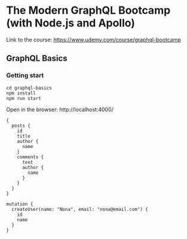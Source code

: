 # The Modern GraphQL Bootcamp (with Node.js and Apollo)

Link to the course: https://www.udemy.com/course/graphql-bootcamp


## GraphQL Basics

### Getting start
```
cd graphql-basics 
npm install
npm run start
```

Open in the browser: http://localhost:4000/
```
{
  posts {
    id
    title 
    author {
      name
    }
    comments {
      text 
      author {
        name
      }
    }
  }
}
```
```
mutation {
  createUser(name: "Nona", email: "nona@email.com") {
    id
    name
  }
}
```
